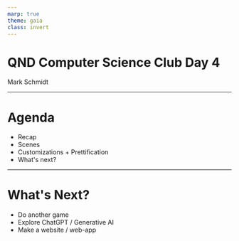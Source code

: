 ```yaml
---
marp: true
theme: gaia
class: invert
---
```


# QND Computer Science Club Day 4
Mark Schmidt

--- 

# Agenda

- Recap
- Scenes
- Customizations + Prettification
- What's next?

---

# What's Next?

- Do another game
- Explore ChatGPT / Generative AI
- Make a website / web-app